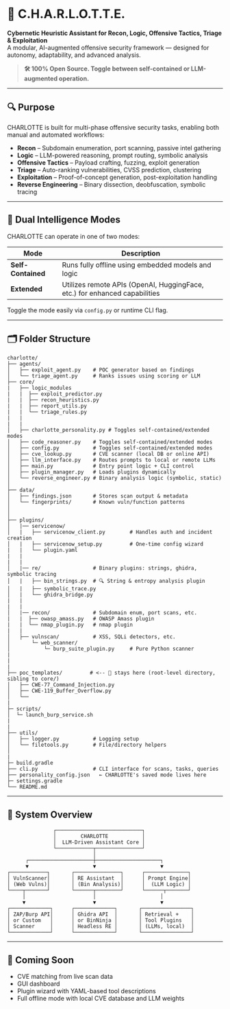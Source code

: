 # 🧠 C.H.A.R.L.O.T.T.E.

**Cybernetic Heuristic Assistant for Recon, Logic, Offensive Tactics, Triage & Exploitation**  
A modular, AI-augmented offensive security framework — designed for autonomy, adaptability, and advanced analysis.

> **🛠️ 100% Open Source. Toggle between self-contained or LLM-augmented operation.**

---

## 🔍 Purpose

CHARLOTTE is built for multi-phase offensive security tasks, enabling both manual and automated workflows:

- **Recon** – Subdomain enumeration, port scanning, passive intel gathering  
- **Logic** – LLM-powered reasoning, prompt routing, symbolic analysis  
- **Offensive Tactics** – Payload crafting, fuzzing, exploit generation  
- **Triage** – Auto-ranking vulnerabilities, CVSS prediction, clustering  
- **Exploitation** – Proof-of-concept generation, post-exploitation handling  
- **Reverse Engineering** – Binary dissection, deobfuscation, symbolic tracing

---

## 🧬 Dual Intelligence Modes

CHARLOTTE can operate in one of two modes:

| Mode               | Description                                                                 |
|--------------------|-----------------------------------------------------------------------------|
| **Self-Contained** | Runs fully offline using embedded models and logic                          |
| **Extended**       | Utilizes remote APIs (OpenAI, HuggingFace, etc.) for enhanced capabilities |

Toggle the mode easily via `config.py` or runtime CLI flag.

---

## 🗂️ Folder Structure

```plaintext
charlotte/
├── agents/
│   ├── exploit_agent.py    # POC generator based on findings
│   └── triage_agent.py     # Ranks issues using scoring or LLM
├── core/
|   ├── logic_modules
|   |  ├── exploit_predictor.py
|   |  ├── recon_heuristics.py
|   |  ├── report_utils.py
|   |  └── triage_rules.py
|   |  
|   |
│   ├── charlotte_personality.py # Toggles self-contained/extended modes
│   ├── code_reasoner.py    # Toggles self-contained/extended modes
│   ├── config.py           # Toggles self-contained/extended modes
│   ├── cve_lookup.py       # CVE scanner (local DB or online API)
│   ├── llm_interface.py    # Routes prompts to local or remote LLMs
│   ├── main.py             # Entry point logic + CLI control
│   ├── plugin_manager.py   # Loads plugins dynamically
│   └── reverse_engineer.py # Binary analysis logic (symbolic, static)
│
├── data/
│   ├── findings.json       # Stores scan output & metadata
│   └── fingerprints/       # Known vuln/function patterns
│
│
├── plugins/
│   |── servicenow/
│   |   ├── servicenow_client.py        # Handles auth and incident creation
│   |   ├── servicenow_setup.py         # One-time config wizard
|   |   └── plugin.yaml
|   |
|   |
│   |── re/                 # Binary plugins: strings, ghidra, symbolic tracing
│   |   ├── bin_strings.py  # 🔍 String & entropy analysis plugin
│   |   ├── symbolic_trace.py 
│   |   └── ghidra_bridge.py 
|   |
|   |
│   |── recon/              # Subdomain enum, port scans, etc.
|   |  ├── owasp_amass.py   # OWASP Amass plugin
|   |  └── nmap_plugin.py   # nmap plugin
|   |
│   ├── vulnscan/           # XSS, SQLi detectors, etc.
│       └─ web_scanner/
│           └─ burp_suite_plugin.py     # Pure Python scanner
|
|
|
├── poc_templates/         # <-- 🧠 stays here (root-level directory, sibling to core/)
│   ├── CWE-77_Command_Injection.py
│   ├── CWE-119_Buffer_Overflow.py
│   └──   
|
├─ scripts/
│  └─ launch_burp_service.sh
|
|
├── utils/
│   ├── logger.py           # Logging setup
│   └── filetools.py        # File/directory helpers
│
|
├─ build.gradle
├── cli.py                  # CLI interface for scans, tasks, queries
├── personality_config.json   ← CHARLOTTE's saved mode lives here
├─ settings.gradle
└── README.md
```

---

## 🧩 System Overview

```
               ┌────────────────────────────┐
               │        CHARLOTTE           │
               │  LLM-Driven Assistant Core │
               └────────────┬───────────────┘
                            │
      ┌─────────────────────┼─────────────────────┐
      ▼                     ▼                     ▼
┌────────────┐       ┌───────────────┐      ┌──────────────┐
│ VulnScanner│       │ RE Assistant  │      │ Prompt Engine│
│ (Web Vulns)│       │ (Bin Analysis)│      │  (LLM Logic) │
└────┬───────┘       └──────┬────────┘      └──────┬───────┘
     │                      │                     │
     ▼                      ▼                     ▼
┌─────────────┐      ┌─────────────┐       ┌────────────────┐
│ ZAP/Burp API│      │ Ghidra API  │       │ Retrieval +    │
│ or Custom   │      │ or BinNinja │       │ Tool Plugins   │
│ Scanner     │      │ Headless RE │       │ (LLMs, local)  │
└─────────────┘      └─────────────┘       └────────────────┘
```

---

## 🚀 Coming Soon
- CVE matching from live scan data  
- GUI dashboard  
- Plugin wizard with YAML-based tool descriptions  
- Full offline mode with local CVE database and LLM weights
